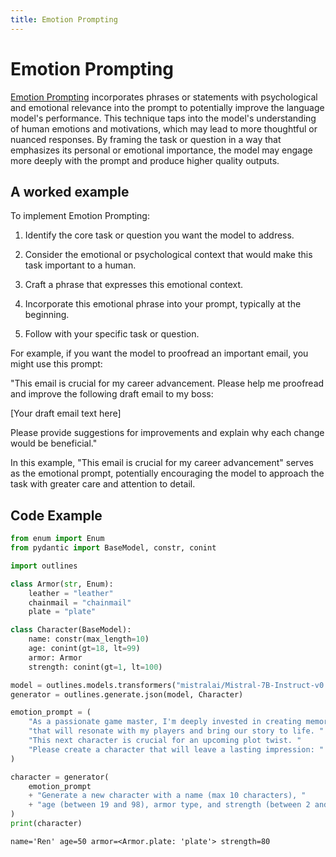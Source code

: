 ```yaml
---
title: Emotion Prompting
---
```


# Emotion Prompting


[Emotion Prompting](http://arxiv.org/abs/2307.11760) incorporates phrases or statements with psychological and emotional relevance into the prompt to potentially improve the language model's performance. This technique taps into the model's understanding of human emotions and motivations, which may lead to more thoughtful or nuanced responses. By framing the task or question in a way that emphasizes its personal or emotional importance, the model may engage more deeply with the prompt and produce higher quality outputs.


## A worked example


To implement Emotion Prompting:

1. Identify the core task or question you want the model to address.

2. Consider the emotional or psychological context that would make this task important to a human.

3. Craft a phrase that expresses this emotional context.

4. Incorporate this emotional phrase into your prompt, typically at the beginning.

5. Follow with your specific task or question.

For example, if you want the model to proofread an important email, you might use this prompt:

"This email is crucial for my career advancement. Please help me proofread and improve the following draft email to my boss:

[Your draft email text here]

Please provide suggestions for improvements and explain why each change would be beneficial."

In this example, "This email is crucial for my career advancement" serves as the emotional prompt, potentially encouraging the model to approach the task with greater care and attention to detail.

## Code Example





```python
from enum import Enum
from pydantic import BaseModel, constr, conint

import outlines

class Armor(str, Enum):
    leather = "leather"
    chainmail = "chainmail"
    plate = "plate"

class Character(BaseModel):
    name: constr(max_length=10)
    age: conint(gt=18, lt=99)
    armor: Armor
    strength: conint(gt=1, lt=100)

model = outlines.models.transformers("mistralai/Mistral-7B-Instruct-v0.1", device="cuda")
generator = outlines.generate.json(model, Character)

emotion_prompt = (
    "As a passionate game master, I'm deeply invested in creating memorable characters "
    "that will resonate with my players and bring our story to life. "
    "This next character is crucial for an upcoming plot twist. "
    "Please create a character that will leave a lasting impression: "
)

character = generator(
    emotion_prompt
    + "Generate a new character with a name (max 10 characters), "
    + "age (between 19 and 98), armor type, and strength (between 2 and 99)."
)
print(character)
```


    name='Ren' age=50 armor=<Armor.plate: 'plate'> strength=80
